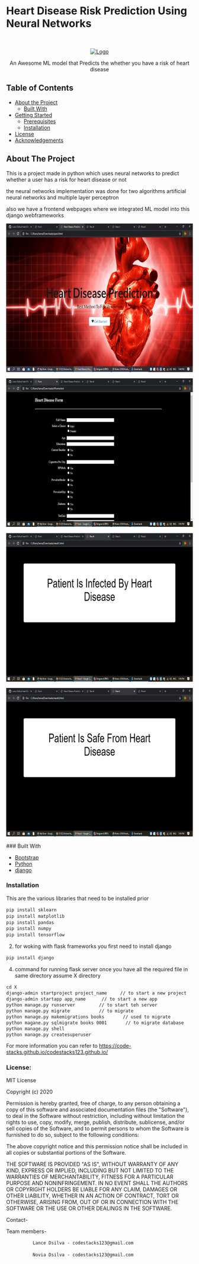 # Heart Disease Risk Prediction Using Neural Networks
<!-- PROJECT LOGO -->
<br />
<p align="center">
  <a href="">
    <img src="https://www.nwh.org/media/BlogImages/Health-Heart-Disease.jpg" alt="Logo" width="80" height="80">
  </a>



  <p align="center">
    An Awesome ML model that Predicts the whether you have a risk of heart disease
    <br />

  </p>
</p>



<!-- TABLE OF CONTENTS -->
## Table of Contents

* [About the Project](#about-the-project)
  * [Built With](#built-with)
* [Getting Started](#getting-started)
  * [Prerequisites](#prerequisites)
  * [Installation](#installation)
* [License](#license)
* [Acknowledgements](#acknowledgements)



<!-- ABOUT THE PROJECT -->
## About The Project

This is a project made in python which uses neural networks to predict whether a user has a risk for heart disease or not

the neural networks implementation was done for two algorithms artificial neural networks and multiple layer perceptron 

also we have a frontend webpages where we integrated ML model into this django webframeworks

<p align="center">
  <a href="">
    <img src="https://github.com/Lance-Dsilva/Heart-Disease-Risk-Detection-Using-Neural-Netwoks/blob/master/images/Screenshot%20(276).png?raw=true" alt="Logo" width="800" height="400">
    </a></p>


<p align="center">
  <a href="">
    <img src=https://github.com/Lance-Dsilva/Heart-Disease-Risk-Detection-Using-Neural-Netwoks/blob/master/images/Screenshot%20(277).png?raw=truee" alt="Logo" width="800" height="400">
    </a></p>

<p align="center">
  <a href="">
    <img src="https://github.com/Lance-Dsilva/Heart-Disease-Risk-Detection-Using-Neural-Netwoks/blob/master/images/Screenshot%20(279).png?raw=true" alt="Logo" width="800" height="400">
    </a></p>

<p align="center">
  <a href="">
    <img src="https://github.com/Lance-Dsilva/Heart-Disease-Risk-Detection-Using-Neural-Netwoks/blob/master/images/Screenshot%20(280).png?raw=true" alt="Logo" width="800" height="400">
    </a></p>
### Built With

* [Bootstrap](https://getbootstrap.com)
* [Python](https://docs.python.org/3/m)
* [django](https://docs.djangoproject.com/en/3.0/)


### Installation

This are the various libraries that need to be installed prior
```sh
pip install sklearn
pip install matplotlib
pip install pandas
pip install numpy
pip install tensorflow

```
2. for woking with flask frameworks you  first need to install django
```sh
pip install django
```
4. command for running flask server once you have all the required file in same directory assume X directory 
```JS
cd X
django-admin startproject project_name     // to start a new project
django-admin startapp app_name      // to start a new app 
python manage.py runserver         // to start teh server
python manage.py migrate           // to migrate 
python manage.py makemigrations books       // used to migrate 
python magane.py sqlmigrate books 0001       // to migrate database
python manage.py shell
python manage.py createsuperuser
```



 
 For more information you can refer to https://code-stacks.github.io/codestacks123.github.io/
 
 
 


### License:

MIT License

Copyright (c) 2020

Permission is hereby granted, free of charge, to any person obtaining a copy
of this software and associated documentation files (the "Software"), to deal
in the Software without restriction, including without limitation the rights
to use, copy, modify, merge, publish, distribute, sublicense, and/or sell
copies of the Software, and to permit persons to whom the Software is
furnished to do so, subject to the following conditions:

The above copyright notice and this permission notice shall be included in all
copies or substantial portions of the Software.

THE SOFTWARE IS PROVIDED "AS IS", WITHOUT WARRANTY OF ANY KIND, EXPRESS OR
IMPLIED, INCLUDING BUT NOT LIMITED TO THE WARRANTIES OF MERCHANTABILITY,
FITNESS FOR A PARTICULAR PURPOSE AND NONINFRINGEMENT. IN NO EVENT SHALL THE
AUTHORS OR COPYRIGHT HOLDERS BE LIABLE FOR ANY CLAIM, DAMAGES OR OTHER
LIABILITY, WHETHER IN AN ACTION OF CONTRACT, TORT OR OTHERWISE, ARISING FROM,
OUT OF OR IN CONNECTION WITH THE SOFTWARE OR THE USE OR OTHER DEALINGS IN THE
SOFTWARE.

Contact-

Team members- 

			  
              Lance Dsilva - codestacks123@gmail.com
	      
              Novia Dsilva - codestacks123@gmail.com

